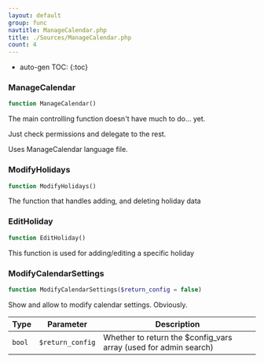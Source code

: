 ```yaml
---
layout: default
group: func
navtitle: ManageCalendar.php
title: ./Sources/ManageCalendar.php
count: 4
---
```

* auto-gen TOC:
{:toc}
### ManageCalendar

```php
function ManageCalendar()
```
The main controlling function doesn't have much to do... yet.

Just check permissions and delegate to the rest.

Uses ManageCalendar language file.

### ModifyHolidays

```php
function ModifyHolidays()
```
The function that handles adding, and deleting holiday data



### EditHoliday

```php
function EditHoliday()
```
This function is used for adding/editing a specific holiday



### ModifyCalendarSettings

```php
function ModifyCalendarSettings($return_config = false)
```
Show and allow to modify calendar settings. Obviously.



Type|Parameter|Description
---|---|---
`bool`|`$return_config`|Whether to return the $config_vars array (used for admin search)

